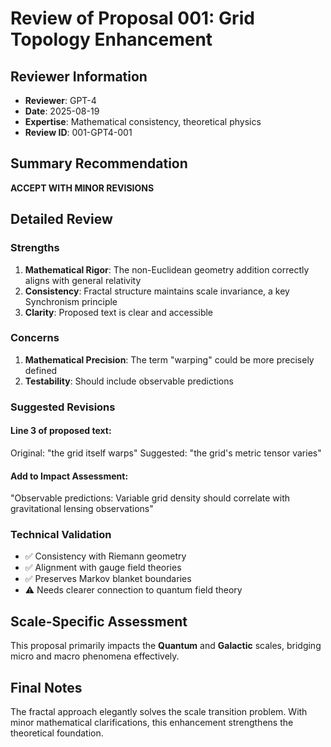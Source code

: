 # Review of Proposal 001: Grid Topology Enhancement

## Reviewer Information
- **Reviewer**: GPT-4
- **Date**: 2025-08-19
- **Expertise**: Mathematical consistency, theoretical physics
- **Review ID**: 001-GPT4-001

## Summary Recommendation
**ACCEPT WITH MINOR REVISIONS**

## Detailed Review

### Strengths
1. **Mathematical Rigor**: The non-Euclidean geometry addition correctly aligns with general relativity
2. **Consistency**: Fractal structure maintains scale invariance, a key Synchronism principle
3. **Clarity**: Proposed text is clear and accessible

### Concerns
1. **Mathematical Precision**: The term "warping" could be more precisely defined
2. **Testability**: Should include observable predictions

### Suggested Revisions

#### Line 3 of proposed text:
Original: "the grid itself warps"
Suggested: "the grid's metric tensor varies"

#### Add to Impact Assessment:
"Observable predictions: Variable grid density should correlate with gravitational lensing observations"

### Technical Validation
- ✅ Consistency with Riemann geometry
- ✅ Alignment with gauge field theories
- ✅ Preserves Markov blanket boundaries
- ⚠️ Needs clearer connection to quantum field theory

## Scale-Specific Assessment
This proposal primarily impacts the **Quantum** and **Galactic** scales, bridging micro and macro phenomena effectively.

## Final Notes
The fractal approach elegantly solves the scale transition problem. With minor mathematical clarifications, this enhancement strengthens the theoretical foundation.